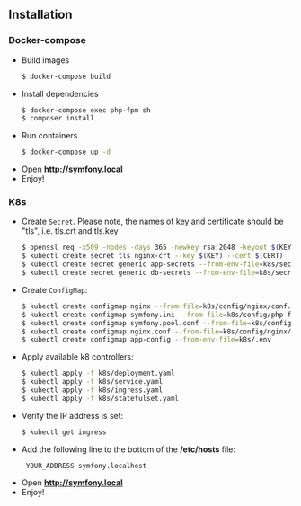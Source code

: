 ## Installation

### Docker-compose
* Build images 
    ```bash
    $ docker-compose build
    ```
* Install dependencies
    ```bash
    $ docker-compose exec php-fpm sh
    $ composer install
    ```
* Run containers
    ```bash
    $ docker-compose up -d
    ```
* Open  **http://symfony.local**
* Enjoy!

### K8s
* Create `Secret`. Please note, the names of key and certificate should be "tls", i.e. tls.crt and tls.key
    ```bash
    $ openssl req -x509 -nodes -days 365 -newkey rsa:2048 -keyout $(KEY) -out $(CERT) -subj "/CN=nginxsvc/O=nginxsvc"
    $ kubectl create secret tls nginx-crt --key $(KEY) --cert $(CERT)
    $ kubectl create secret generic app-secrets --from-env-file=k8s/secrets/.env.app.secrets
    $ kubectl create secret generic db-secrets --from-env-file=k8s/secrets/.env.db.secrets
    ```
* Create `ConfigMap`:
    ```bash
    $ kubectl create configmap nginx --from-file=k8s/config/nginx/conf.d
    $ kubectl create configmap symfony.ini --from-file=k8s/config/php-fpm/conf.d/symfony.ini
    $ kubectl create configmap symfony.pool.conf --from-file=k8s/config/php-fpm/php-fpm.d/symfony.pool.conf
    $ kubectl create configmap nginx.conf --from-file=k8s/config/nginx/nginx.conf
    $ kubectl create configmap app-config --from-env-file=k8s/.env
    ```
* Apply available k8 controllers:
    ```bash
    $ kubectl apply -f k8s/deployment.yaml
    $ kubectl apply -f k8s/service.yaml
    $ kubectl apply -f k8s/ingress.yaml
    $ kubectl apply -f k8s/statefulset.yaml
    ```
* Verify the IP address is set:
    ```bash
    $ kubectl get ingress
    ```
* Add the following line to the bottom of the **/etc/hosts** file:
    ```text
     YOUR_ADDRESS symfony.localhost
    ```
* Open  **http://symfony.local**
* Enjoy!
